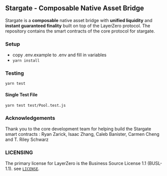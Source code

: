 ## Stargate - Composable Native Asset Bridge
Stargate is a **composable** native asset bridge with **unified liquidity**  and **instant guaranteed finality**  built on top of the LayerZero protocol. The repository contains the smart contracts of the core protocol for stargate.


### Setup
- copy .env.example to .env and fill in variables
- `yarn install`
### Testing
`yarn test`
#### Single Test File
`yarn test test/Pool.test.js`


### Acknowledgements 

Thank you to the core development team for helping build the Stargate smart contracts : Ryan Zarick, Isaac Zhang, Caleb Banister, Carmen Cheng and T. Riley Schwarz

### LICENSING

The primary license for LayerZero is the Business Source License 1.1 (BUSL-1.1). see [`LICENSE`](./LICENSE).
